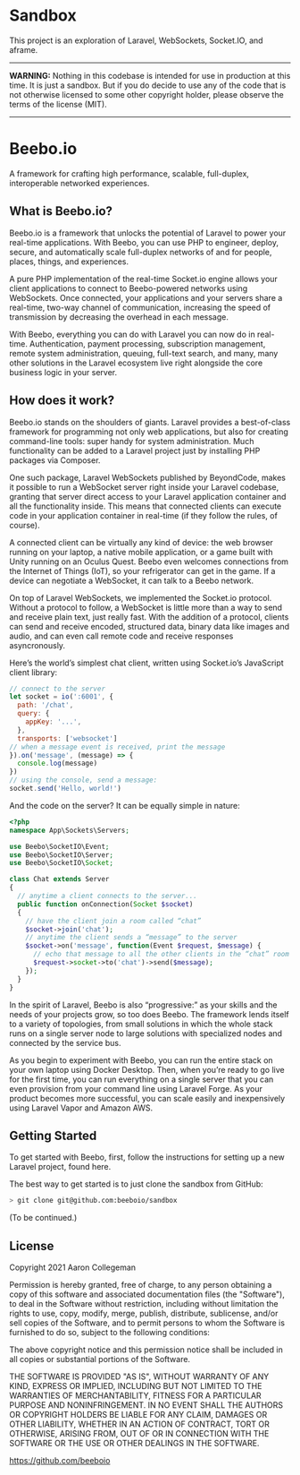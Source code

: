 # Sandbox

This project is an exploration of Laravel, WebSockets, Socket.IO, and aframe.

---

**WARNING:** Nothing in this codebase is intended for use in production at this time. 
It is just a sandbox.
But if you do decide to use any of the code that is not otherwise licensed to some
other copyright holder, please observe the terms of the license (MIT).

---

# Beebo.io 
A framework for crafting high performance, scalable, full-duplex, interoperable networked experiences.

## What is Beebo.io?
Beebo.io is a framework that unlocks the potential of Laravel to power your real-time applications. With Beebo, you can use PHP to engineer, deploy, secure, and automatically scale full-duplex networks of and for people, places, things, and experiences.

A pure PHP implementation of the real-time Socket.io engine allows your client applications to connect to Beebo-powered networks using WebSockets. Once connected, your applications and your servers share a real-time, two-way channel of communication, increasing the speed of transmission by decreasing the overhead in each message.

With Beebo, everything you can do with Laravel you can now do in real-time. Authentication, payment processing, subscription management, remote system administration, queuing, full-text search, and many, many other solutions in the Laravel ecosystem live right alongside the core business logic in your server.

## How does it work?
Beebo.io stands on the shoulders of giants. Laravel provides a best-of-class framework for programming not only web applications, but also for creating command-line tools: super handy for system administration. Much functionality can be added to a Laravel project just by installing PHP packages via Composer.

One such package, Laravel WebSockets published by BeyondCode, makes it possible to run a WebSocket server right inside your Laravel codebase, granting that server direct access to your Laravel application container and all the functionality inside. This means that connected clients can execute code in your application container in real-time (if they follow the rules, of course).

A connected client can be virtually any kind of device: the web browser running on your laptop, a native mobile application, or a game built with Unity running on an Oculus Quest. Beebo even welcomes connections from the Internet of Things (IoT), so your refrigerator can get in the game. If a device can negotiate a WebSocket, it can talk to a Beebo network.

On top of Laravel WebSockets, we implemented the Socket.io protocol. Without a protocol to follow, a WebSocket is little more than a way to send and receive plain text, just really fast. With the addition of a protocol, clients can send and receive encoded, structured data, binary data like images and audio, and can even call remote code and receive responses asyncronously.

Here’s the world’s simplest chat client, written using Socket.io’s JavaScript client library:

```js
// connect to the server
let socket = io(':6001', {
  path: '/chat',
  query: {
    appKey: '...',
  },
  transports: ['websocket']
// when a message event is received, print the message
}).on('message', (message) => {
  console.log(message)
})
// using the console, send a message:
socket.send('Hello, world!')
```

And the code on the server? It can be equally simple in nature:

```php
<?php
namespace App\Sockets\Servers;

use Beebo\SocketIO\Event;
use Beebo\SocketIO\Server;
use Beebo\SocketIO\Socket;

class Chat extends Server
{
  // anytime a client connects to the server...
  public function onConnection(Socket $socket)
  {
    // have the client join a room called “chat”
    $socket->join('chat');
    // anytime the client sends a “message” to the server
    $socket->on('message', function(Event $request, $message) {
      // echo that message to all the other clients in the “chat” room
      $request->socket->to('chat')->send($message);
    });
  }
}
```

In the spirit of Laravel, Beebo is also “progressive:” as your skills and the needs of your projects grow, so too does Beebo. The framework lends itself to a variety of topologies, from small solutions in which the whole stack runs on a single server node to large solutions with specialized nodes and connected by the service bus.

As you begin to experiment with Beebo, you can run the entire stack on your own laptop using Docker Desktop. Then, when you’re ready to go live for the first time, you can run everything on a single server that you can even provision from your command line using Laravel Forge. As your product becomes more successful, you can scale easily and inexpensively using Laravel Vapor and Amazon AWS. 

## Getting Started
To get started with Beebo, first, follow the instructions for setting up a new Laravel project, found here.

The best way to get started is to just clone the sandbox from GitHub:

```bash
> git clone git@github.com:beeboio/sandbox
```

(To be continued.)

## License

Copyright 2021 Aaron Collegeman

Permission is hereby granted, free of charge, to any person obtaining a copy of this software and associated documentation files (the "Software"), to deal in the Software without restriction, including without limitation the rights to use, copy, modify, merge, publish, distribute, sublicense, and/or sell copies of the Software, and to permit persons to whom the Software is furnished to do so, subject to the following conditions:

The above copyright notice and this permission notice shall be included in all copies or substantial portions of the Software.

THE SOFTWARE IS PROVIDED "AS IS", WITHOUT WARRANTY OF ANY KIND, EXPRESS OR IMPLIED, INCLUDING BUT NOT LIMITED TO THE WARRANTIES OF MERCHANTABILITY, FITNESS FOR A PARTICULAR PURPOSE AND NONINFRINGEMENT. IN NO EVENT SHALL THE AUTHORS OR COPYRIGHT HOLDERS BE LIABLE FOR ANY CLAIM, DAMAGES OR OTHER LIABILITY, WHETHER IN AN ACTION OF CONTRACT, TORT OR OTHERWISE, ARISING FROM, OUT OF OR IN CONNECTION WITH THE SOFTWARE OR THE USE OR OTHER DEALINGS IN THE SOFTWARE.

https://github.com/beeboio
